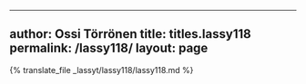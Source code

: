 
---
author: Ossi Törrönen
title: titles.lassy118
permalink: /lassy118/
layout: page
---
{% translate_file _lassyt/lassy118/lassy118.md %}